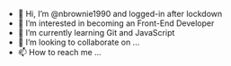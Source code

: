 - 👋 Hi, I’m @nbrownie1990 and logged-in after lockdown
- 👀 I’m interested in becoming an Front-End Developer
- 🌱 I’m currently learning Git and JavaScript
- 💞️ I’m looking to collaborate on ...
- 📫 How to reach me ...

<!---
nbrownie1990/nbrownie1990 is a ✨ special ✨ repository because its `README.md` (this file) appears on your GitHub profile.
You can click the Preview link to take a look at your changes.

the-colt-steele-web-dev-bootcamp2020.vercel.app

--->
